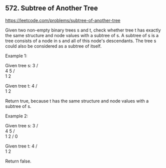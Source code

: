 ## 572. Subtree of Another Tree

https://leetcode.com/problems/subtree-of-another-tree

Given two non-empty binary trees s and t, check whether tree t has exactly the same structure and node values with a subtree of s. A subtree of s is a tree consists of a node in s and all of this node's descendants. The tree s could also be considered as a subtree of itself.

Example 1:

Given tree s:
3
/ \
 4 5
/ \
 1 2

Given tree t:
4
/ \
 1 2

Return true, because t has the same structure and node values with a subtree of s.

Example 2:

Given tree s:
3
/ \
 4 5
/ \
 1 2
/
0

Given tree t:
4
/ \
 1 2

Return false.
